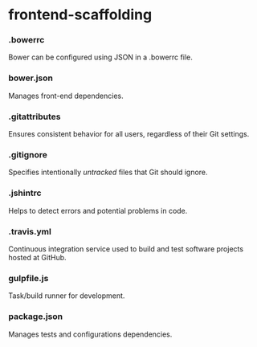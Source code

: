 # frontend-scaffolding

### .bowerrc
Bower can be configured using JSON in a .bowerrc file.

### bower.json
Manages front-end dependencies.

### .gitattributes
Ensures consistent behavior for all users, regardless of their Git settings.

### .gitignore
Specifies intentionally *untracked* files that Git should ignore.

### .jshintrc
Helps to detect errors and potential problems in code.

### .travis.yml
Continuous integration service used to build and test software projects hosted at GitHub.

### gulpfile.js
Task/build runner for development.

### package.json
Manages tests and configurations dependencies.


